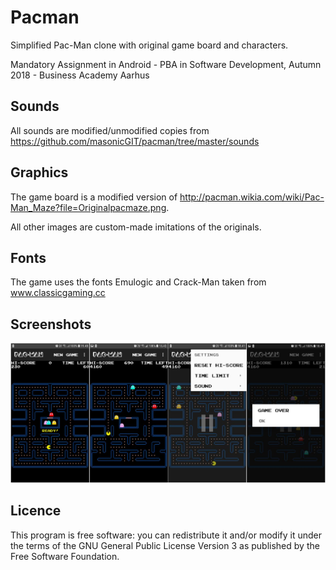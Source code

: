 # Pacman
Simplified Pac-Man clone with original game board and characters.

Mandatory Assignment in Android - PBA in Software Development, Autumn 2018 - Business Academy Aarhus

## Sounds
All sounds are modified/unmodified copies from https://github.com/masonicGIT/pacman/tree/master/sounds

## Graphics
The game board is a modified version of http://pacman.wikia.com/wiki/Pac-Man_Maze?file=Originalpacmaze.png.

All other images are custom-made imitations of the originals.

## Fonts
The game uses the fonts Emulogic and Crack-Man taken from www.classicgaming.cc

## Screenshots

![Montage](montage.png)

## Licence
This program is free software: you can redistribute it and/or modify it under the terms of the GNU General Public License Version 3 as published by the Free Software Foundation.
